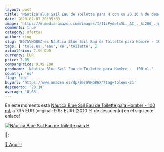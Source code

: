 ```yaml
---
layout: post
title: 'Náutica Blue Sail Eau de Toilette para H con un 20.10 % de descuento'
date: 2020-02-07 20:35:03
image: 'https://m.media-amazon.com/images/I/41zPydetx5L._AC_._SL200_.jpg'
comments: true
category: ofertas
author: ring
slug: 'B07GVHG8GX-es Náutica Blue Sail Eau de Toilette para Hombre - 100 ml.'
tags: [ 'tole.es','eau','de','toilette', ]
actualPrice: 7.95 EUR
currency: EUR
price: 7.95
comparePrice: 9.95 EUR
prodname: 'Náutica Blue Sail Eau de Toilette para Hombre -  100 ml.'
country: 'es'
flag: '🇪🇸'
buyurl: 'https://www.amazon.es/dp/B07GVHG8GX/?tag=tolees-21'
descuento: '20.10'
average: '8.63'
---
```


En este momento está [Náutica Blue Sail Eau de Toilette para Hombre -  100 ml.](https://www.amazon.es/dp/B07GVHG8GX/?tag=tolees-21) a 7.95 EUR (original: 9.95 EUR) (20.10 %  de descuento) en el siguiente enlace!

[![Náutica Blue Sail Eau de Toilette para H](https://m.media-amazon.com/images/I/41zPydetx5L._AC_._SL200_.jpg)](https://www.amazon.es/dp/B07GVHG8GX/?tag=tolees-21)

🔎:


[🛒 Aquí!!!](https://www.amazon.es/dp/B07GVHG8GX/?tag=tolees-21)
